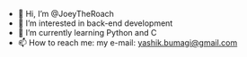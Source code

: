 - 👋 Hi, I’m @JoeyTheRoach
- 👀 I’m interested in back-end development
- 🌱 I’m currently learning Python and C
- 📫 How to reach me: my e-mail: yashik.bumagi@gmail.com
